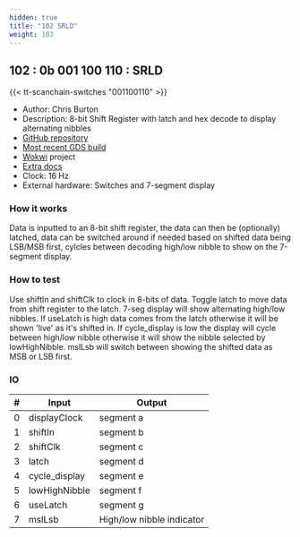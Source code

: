```yaml
---
hidden: true
title: "102 SRLD"
weight: 103
---
```


## 102 : 0b 001 100 110 : SRLD

{{< tt-scanchain-switches "001100110" >}}

* Author: Chris Burton
* Description: 8-bit Shift Register with latch and hex decode to display alternating nibbles
* [GitHub repository](https://github.com/burtyb/tt02-srld)
* [Most recent GDS build](https://github.com/burtyb/tt02-srld/actions/runs/3603612004)
* [Wokwi](https://wokwi.com/projects/349790606404354643) project
* [Extra docs]()
* Clock: 16 Hz
* External hardware: Switches and 7-segment display



### How it works

Data is inputted to an 8-bit shift register, the data can then be (optionally) latched, data can be switched around if needed based on shifted data being LSB/MSB first, cylcles between decoding high/low nibble to show on the 7-segment display.

### How to test

Use shiftIn and shiftClk to clock in 8-bits of data. Toggle latch to move data from shift register to the latch. 7-seg display will show alternating high/low nibbles. If useLatch is high data comes from the latch otherwise it will be shown 'live' as it's shifted in. If cycle_display is low the display will cycle between high/low nibble otherwise it will show the nibble selected by lowHighNibble. mslLsb will switch between showing the shifted data as MSB or LSB first.

### IO

| # | Input        | Output       |
|---|--------------|--------------|
| 0 | displayClock  | segment a |
| 1 | shiftIn  | segment b |
| 2 | shiftClk  | segment c |
| 3 | latch  | segment d |
| 4 | cycle_display  | segment e |
| 5 | lowHighNibble  | segment f |
| 6 | useLatch  | segment g |
| 7 | mslLsb  | High/low nibble indicator |

